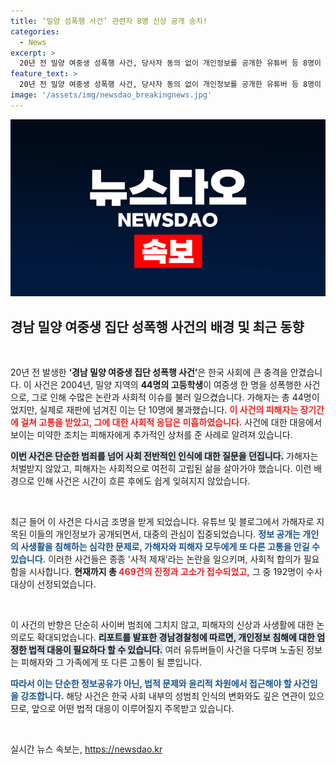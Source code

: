 ```yaml
---
title: ‘밀양 성폭행 사건’ 관련자 8명 신상 공개 송치!
categories:
  - News
excerpt: >
  20년 전 밀양 여중생 성폭행 사건, 당사자 동의 없이 개인정보를 공개한 유튜버 등 8명이 검찰에 송치됐다. 성폭행 재조명 속 사적 제재 논란이 커지는 가운데, 469건의 고소가 접수됐다!
feature_text: >
  20년 전 밀양 여중생 성폭행 사건, 당사자 동의 없이 개인정보를 공개한 유튜버 등 8명이 검찰에 송치됐다. 성폭행 재조명 속 사적 제재 논란이 커지는 가운데, 469건의 고소가 접수됐다!
image: '/assets/img/newsdao_breakingnews.jpg'
---
```


<p><img src="/assets/img/newsdao_breakingnews.jpg" alt="pcversion 속보" /></p>

<h2 data-ke-size="size26">경남 밀양 여중생 집단 성폭행 사건의 배경 및 최근 동향</h2>

<p data-ke-size="size16">&nbsp;</p>

<p>20년 전 발생한 <b>‘경남 밀양 여중생 집단 성폭행 사건’</b>은 한국 사회에 큰 충격을 안겼습니다. 이 사건은 2004년, 밀양 지역의 <b>44명의 고등학생</b>이 여중생 한 명을 성폭행한 사건으로, 그로 인해 수많은 논란과 사회적 이슈를 불러 일으켰습니다. 가해자는 총 44명이었지만, 실제로 재판에 넘겨진 이는 단 10명에 불과했습니다. <b><span style="color: #ee2323;">이 사건의 피해자는 장기간에 걸쳐 고통을 받았고, 그에 대한 사회적 응답은 미흡하였습니다.</span></b> 사건에 대한 대응에서 보이는 미약한 조치는 피해자에게 추가적인 상처를 준 사례로 알려져 있습니다. </p>

<p><b><span style="background-color: #21538527;">이번 사건은 단순한 범죄를 넘어 사회 전반적인 인식에 대한 질문을 던집니다.</span></b> 가해자는 처벌받지 않았고, 피해자는 사회적으로 여전히 고립된 삶을 살아가야 했습니다. 이런 배경으로 인해 사건은 시간이 흐른 후에도 쉽게 잊혀지지 않았습니다.</p>

<p data-ke-size="size16">&nbsp;</p>

<p>최근 들어 이 사건은 다시금 조명을 받게 되었습니다. 유튜브 및 블로그에서 가해자로 지목된 이들의 개인정보가 공개되면서, 대중의 관심이 집중되었습니다. <b><span style="color: #1a5490;">정보 공개는 개인의 사생활을 침해하는 심각한 문제로, 가해자와 피해자 모두에게 또 다른 고통을 안길 수 있습니다.</span></b> 이러한 사건들은 종종 '사적 제재'라는 논란을 일으키며, 사회적 합의가 필요함을 시사합니다. <b>현재까지 총 <span style="color: #ee2323;">469건의 진정과 고소가 접수되었고,</span></b> 그 중 192명이 수사 대상이 선정되었습니다.</p>

<p data-ke-size="size16">&nbsp;</p>

<p>이 사건의 반향은 단순히 사이버 범죄에 그치지 않고, 피해자의 신상과 사생활에 대한 논의로도 확대되었습니다. <b><span style="background-color: #21538527;">리포트를 발표한 경남경찰청에 따르면, 개인정보 침해에 대한 엄정한 법적 대응이 필요하다 할 수 있습니다.</span></b> 여러 유튜버들이 사건을 다루며 노출된 정보는 피해자와 그 가족에게 또 다른 고통이 될 뿐입니다. </p>

<p><b><span style="color: #1a5490;">따라서 이는 단순한 정보공유가 아닌, 법적 문제와 윤리적 차원에서 접근해야 할 사건임을 강조합니다.</span></b> 해당 사건은 한국 사회 내부의 성범죄 인식의 변화와도 깊은 연관이 있으므로, 앞으로 어떤 법적 대응이 이루어질지 주목받고 있습니다.</p>

<p data-ke-size="size16">&nbsp;</p>
실시간 뉴스 속보는, <a href="https://newsdao.kr" rel="dofollow">https://newsdao.kr</a>


